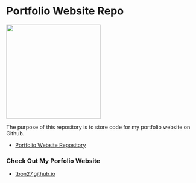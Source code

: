 # Portfolio Website Repo
<img src="https://pbs.twimg.com/profile_images/1393262111606796289/h0E0LqE6_400x400.jpg" width="250" height="250">

The purpose of this repository is to store code for my portfolio website on Github.

- [Portfolio Website Repository](index.html)

### Check Out My Porfolio Website
- [tbon27.github.io](https://tbon27.github.io/)




